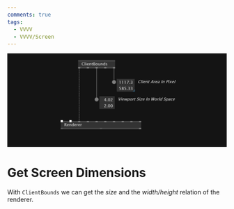 ```yaml
---
comments: true
tags:
  - VVVV
  - VVVV/Screen
---
```

![alt text](./img/ScreenDimensions.png)
# Get Screen Dimensions
With `ClientBounds` we can get the *size* and the *width/height* relation of the renderer.
